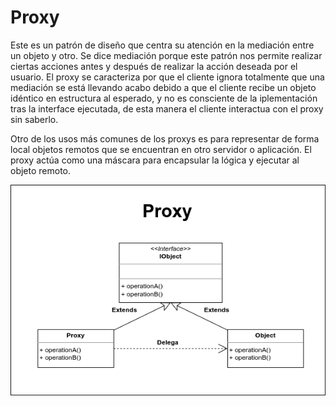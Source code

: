 # Proxy

Este es un patrón de diseño que centra su atención en la mediación entre un objeto y otro. Se dice mediación porque este patrón nos permite realizar ciertas acciones antes y después de realizar la acción deseada por el usuario. El proxy se caracteriza por que el cliente ignora totalmente que una mediación se está llevando acabo debido a que el cliente recibe un objeto idéntico en estructura al esperado, y no es consciente de la iplementación tras la interface ejecutada, de esta manera el cliente interactua con el proxy sin saberlo.

Otro de los usos más comunes de los proxys es para representar de forma local objetos remotos que se encuentran en otro servidor o aplicación. El proxy actúa como una máscara para encapsular la lógica y ejecutar al objeto remoto.

<img src="Proxy.png" alt="Proxy" />
